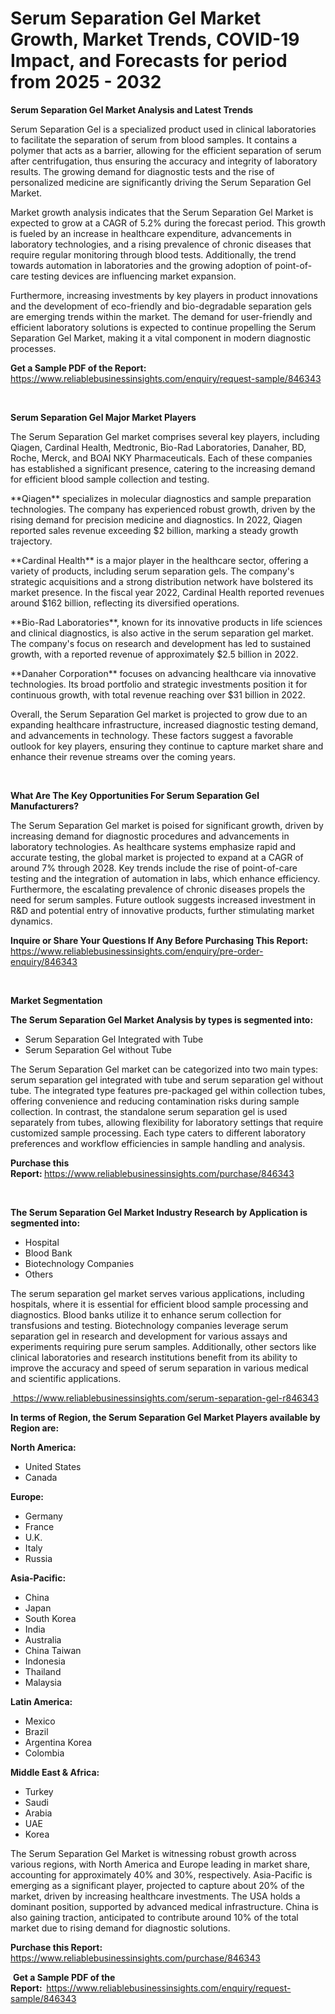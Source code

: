 <p><h1>Serum Separation Gel Market Growth, Market Trends, COVID-19 Impact, and Forecasts for period from 2025 - 2032</h1></p><p><strong>Serum Separation Gel Market Analysis and Latest Trends</strong></p>
<p><p>Serum Separation Gel is a specialized product used in clinical laboratories to facilitate the separation of serum from blood samples. It contains a polymer that acts as a barrier, allowing for the efficient separation of serum after centrifugation, thus ensuring the accuracy and integrity of laboratory results. The growing demand for diagnostic tests and the rise of personalized medicine are significantly driving the Serum Separation Gel Market.</p><p>Market growth analysis indicates that the Serum Separation Gel Market is expected to grow at a CAGR of 5.2% during the forecast period. This growth is fueled by an increase in healthcare expenditure, advancements in laboratory technologies, and a rising prevalence of chronic diseases that require regular monitoring through blood tests. Additionally, the trend towards automation in laboratories and the growing adoption of point-of-care testing devices are influencing market expansion.</p><p>Furthermore, increasing investments by key players in product innovations and the development of eco-friendly and bio-degradable separation gels are emerging trends within the market. The demand for user-friendly and efficient laboratory solutions is expected to continue propelling the Serum Separation Gel Market, making it a vital component in modern diagnostic processes.</p></p>
<p><strong>Get a Sample PDF of the Report:&nbsp;</strong> <a href="https://www.reliablebusinessinsights.com/enquiry/request-sample/846343?utm_campaign=3500&utm_medium=2&utm_source=Github&utm_content=ia&utm_term=13042025&utm_id=serum-separation-gel">https://www.reliablebusinessinsights.com/enquiry/request-sample/846343</a></p>
<p>&nbsp;</p>
<p><strong>Serum Separation Gel Major Market Players</strong></p>
<p><p>The Serum Separation Gel market comprises several key players, including Qiagen, Cardinal Health, Medtronic, Bio-Rad Laboratories, Danaher, BD, Roche, Merck, and BOAI NKY Pharmaceuticals. Each of these companies has established a significant presence, catering to the increasing demand for efficient blood sample collection and testing.</p><p>**Qiagen** specializes in molecular diagnostics and sample preparation technologies. The company has experienced robust growth, driven by the rising demand for precision medicine and diagnostics. In 2022, Qiagen reported sales revenue exceeding $2 billion, marking a steady growth trajectory.</p><p>**Cardinal Health** is a major player in the healthcare sector, offering a variety of products, including serum separation gels. The company's strategic acquisitions and a strong distribution network have bolstered its market presence. In the fiscal year 2022, Cardinal Health reported revenues around $162 billion, reflecting its diversified operations.</p><p>**Bio-Rad Laboratories**, known for its innovative products in life sciences and clinical diagnostics, is also active in the serum separation gel market. The company's focus on research and development has led to sustained growth, with a reported revenue of approximately $2.5 billion in 2022. </p><p>**Danaher Corporation** focuses on advancing healthcare via innovative technologies. Its broad portfolio and strategic investments position it for continuous growth, with total revenue reaching over $31 billion in 2022.</p><p>Overall, the Serum Separation Gel market is projected to grow due to an expanding healthcare infrastructure, increased diagnostic testing demand, and advancements in technology. These factors suggest a favorable outlook for key players, ensuring they continue to capture market share and enhance their revenue streams over the coming years.</p></p>
<p>&nbsp;</p>
<p><strong>What Are The Key Opportunities For Serum Separation Gel Manufacturers?</strong></p>
<p><p>The Serum Separation Gel market is poised for significant growth, driven by increasing demand for diagnostic procedures and advancements in laboratory technologies. As healthcare systems emphasize rapid and accurate testing, the global market is projected to expand at a CAGR of around 7% through 2028. Key trends include the rise of point-of-care testing and the integration of automation in labs, which enhance efficiency. Furthermore, the escalating prevalence of chronic diseases propels the need for serum samples. Future outlook suggests increased investment in R&D and potential entry of innovative products, further stimulating market dynamics.</p></p>
<p><strong>Inquire or Share Your Questions If Any Before Purchasing This Report:</strong> <a href="https://www.reliablebusinessinsights.com/enquiry/pre-order-enquiry/846343?utm_campaign=3500&utm_medium=2&utm_source=Github&utm_content=ia&utm_term=13042025&utm_id=serum-separation-gel">https://www.reliablebusinessinsights.com/enquiry/pre-order-enquiry/846343</a></p>
<p>&nbsp;</p>
<p><strong>Market Segmentation</strong></p>
<p><strong>The Serum Separation Gel Market Analysis by types is segmented into:</strong></p>
<p><ul><li>Serum Separation Gel Integrated with Tube</li><li>Serum Separation Gel without Tube</li></ul></p>
<p><p>The Serum Separation Gel market can be categorized into two main types: serum separation gel integrated with tube and serum separation gel without tube. The integrated type features pre-packaged gel within collection tubes, offering convenience and reducing contamination risks during sample collection. In contrast, the standalone serum separation gel is used separately from tubes, allowing flexibility for laboratory settings that require customized sample processing. Each type caters to different laboratory preferences and workflow efficiencies in sample handling and analysis.</p></p>
<p><strong>Purchase this Report:&nbsp;</strong><a href="https://www.reliablebusinessinsights.com/purchase/846343?utm_campaign=3500&utm_medium=2&utm_source=Github&utm_content=ia&utm_term=13042025&utm_id=serum-separation-gel">https://www.reliablebusinessinsights.com/purchase/846343</a></p>
<p>&nbsp;</p>
<p><strong>The Serum Separation Gel Market Industry Research by Application is segmented into:</strong></p>
<p><ul><li>Hospital</li><li>Blood Bank</li><li>Biotechnology Companies</li><li>Others</li></ul></p>
<p><p>The serum separation gel market serves various applications, including hospitals, where it is essential for efficient blood sample processing and diagnostics. Blood banks utilize it to enhance serum collection for transfusions and testing. Biotechnology companies leverage serum separation gel in research and development for various assays and experiments requiring pure serum samples. Additionally, other sectors like clinical laboratories and research institutions benefit from its ability to improve the accuracy and speed of serum separation in various medical and scientific applications.</p></p>
<p><a href="https://www.reliablebusinessinsights.com/serum-separation-gel-r846343?utm_campaign=3500&utm_medium=2&utm_source=Github&utm_content=ia&utm_term=13042025&utm_id=serum-separation-gel">&nbsp;https://www.reliablebusinessinsights.com/serum-separation-gel-r846343</a></p>
<p><strong>In terms of Region, the Serum Separation Gel Market Players available by Region are:</strong></p>
<p>
    <p> <strong> North America: </strong>
        <ul>
            <li>United States</li>
            <li>Canada</li>
        </ul>
        </p> 
    <p> <strong> Europe: </strong>
        <ul>
            <li>Germany</li>
            <li>France</li>
            <li>U.K.</li>
            <li>Italy</li>
            <li>Russia</li>
        </ul>
        </p> 
    <p> <strong> Asia-Pacific: </strong>
        <ul>
            <li>China</li>
            <li>Japan</li>
            <li>South Korea</li>
            <li>India</li>
            <li>Australia</li>
            <li>China Taiwan</li>
            <li>Indonesia</li>
            <li>Thailand</li>
            <li>Malaysia</li>
        </ul>
        </p> 
    <p> <strong> Latin America: </strong>
        <ul>
            <li>Mexico</li>
            <li>Brazil</li>
            <li>Argentina Korea</li>
            <li>Colombia</li>
        </ul>
        </p> 
    <p> <strong> Middle East & Africa: </strong>
        <ul>
            <li>Turkey</li>
            <li>Saudi</li>
            <li>Arabia</li>
            <li>UAE</li>
            <li>Korea</li>
        </ul>
    </p>
    </p>
<p><p>The Serum Separation Gel Market is witnessing robust growth across various regions, with North America and Europe leading in market share, accounting for approximately 40% and 30%, respectively. Asia-Pacific is emerging as a significant player, projected to capture about 20% of the market, driven by increasing healthcare investments. The USA holds a dominant position, supported by advanced medical infrastructure. China is also gaining traction, anticipated to contribute around 10% of the total market due to rising demand for diagnostic solutions.</p></p>
<p><strong>Purchase this Report: </strong><a href="https://www.reliablebusinessinsights.com/purchase/846343?utm_campaign=3500&utm_medium=2&utm_source=Github&utm_content=ia&utm_term=13042025&utm_id=serum-separation-gel">https://www.reliablebusinessinsights.com/purchase/846343</a></p>
<p>&nbsp;<strong>Get a Sample PDF of the Report:&nbsp;&nbsp;</strong><a href="https://www.reliablebusinessinsights.com/enquiry/request-sample/846343?utm_campaign=3500&utm_medium=2&utm_source=Github&utm_content=ia&utm_term=13042025&utm_id=serum-separation-gel">https://www.reliablebusinessinsights.com/enquiry/request-sample/846343</a></p>
<p><strong></strong></p>
<p><p></p><p></p><p></p></p>